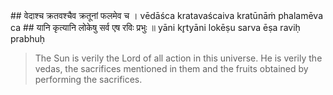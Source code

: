 <section>
<section data-markdown data-audio-src="./audio/adityahridayam/adityahridayam_24.m4a">
## वेदाश्च क्रतवश्चैव क्रतूनां फलमेव च ।
vēdāśca kratavaścaiva kratūnāṁ phalamēva ca
## यानि कृत्यानि लोकेषु सर्व एष रविः प्रभुः ॥
yāni kr̥tyāni lokēṣu sarva ēṣa raviḥ prabhuḥ

> The Sun is verily the Lord of all action in this universe. He is verily the vedas, the sacrifices mentioned in them and the fruits obtained by performing the sacrifices.
<!--
He comprises all the gods, as well as the fruits of the sacrifices also. He is supremely competent, one of all activities which is found in all the worlds.

The Sun God (Ravi) is the origin and protector of the four Vedas (Rig, Yajur, Sama, and Atharva), the sacrifices mentioned in them and the fruits obtained by performing the sacrifices. He is the Lord of all action in this universe and decides the Universal path. 
-->
</section>
</section>
